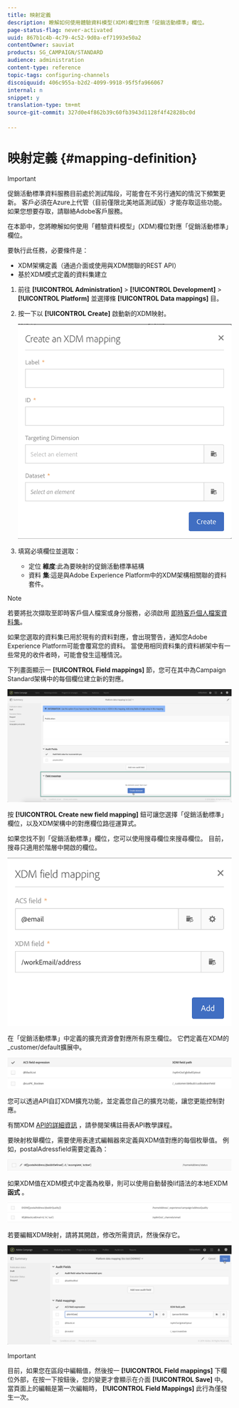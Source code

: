 ```yaml
---
title: 映射定義
description: 瞭解如何使用體驗資料模型(XDM)欄位對應「促銷活動標準」欄位。
page-status-flag: never-activated
uuid: 867b1c4b-4c79-4c52-9d0a-ef71993e50a2
contentOwner: sauviat
products: SG_CAMPAIGN/STANDARD
audience: administration
content-type: reference
topic-tags: configuring-channels
discoiquuid: 406c955a-b2d2-4099-9918-95f5fa966067
internal: n
snippet: y
translation-type: tm+mt
source-git-commit: 327d0e4f862b39c60fb3943d1128f4f42828bc0d

---
```



# 映射定義 {#mapping-definition}

>[!IMPORTANT]
>
>促銷活動標準資料服務目前處於測試階段，可能會在不另行通知的情況下頻繁更新。 客戶必須在Azure上代管（目前僅限北美地區測試版）才能存取這些功能。 如果您想要存取，請聯絡Adobe客戶服務。

在本節中，您將瞭解如何使用「體驗資料模型」(XDM)欄位對應「促銷活動標準」欄位。

要執行此任務，必要條件是：

* XDM架構定義（通過介面或使用與XDM關聯的REST API）
* 基於XDM模式定義的資料集建立

1. 前往 **[!UICONTROL Administration]** > **[!UICONTROL Development]** > **[!UICONTROL Platform]** 並選擇條 **[!UICONTROL Data mappings]** 目。

1. 按一下以 **[!UICONTROL Create]** 啟動新的XDM映射。

   ![](assets/aep_createmapping.png)

1. 填寫必填欄位並選取：

   * 定位 **維度**:此為要映射的促銷活動標準結構
   * 資料 **集**:這是與Adobe Experience Platform中的XDM架構相關聯的資料套件。

>[!NOTE]
>
>若要將批次擷取至即時客戶個人檔案或身分服務，必須啟用 [即時客戶個人檔案資料集](https://docs.adobe.com/content/help/en/experience-platform/rtcdp/intro/get-started.html)。
>
>如果您選取的資料集已用於現有的資料對應，會出現警告，通知您Adobe Experience Platform可能會覆寫您的資料。 當使用相同資料集的資料綁架中有一些常見的收件者時，可能會發生這種情況。

下列畫面顯示一 **[!UICONTROL Field mappings]** 節，您可在其中為Campaign Standard架構中的每個欄位建立新的對應。

![](assets/aep_fieldmappings.png)

按 **[!UICONTROL Create new field mapping]** 鈕可讓您選擇「促銷活動標準」欄位，以及XDM架構中的對應欄位路徑運算式。

如果您找不到「促銷活動標準」欄位，您可以使用搜尋欄位來搜尋欄位。 目前，搜尋只適用於階層中開啟的欄位。

![](assets/aep_mapfield.png)

在「促銷活動標準」中定義的擴充資源會對應所有原生欄位。 它們定義在XDM的_customer/default擴展中。

![](assets/aep_fieldscusmapping.png)

您可以透過API自訂XDM擴充功能，並定義您自己的擴充功能，讓您更能控制對應。

有關XDM [API的詳細資訊](https://docs.adobe.com/content/help/en/experience-platform/xdm/api/getting-started.html) ，請參閱架構註冊表API教學課程。

要映射枚舉欄位，需要使用表達式編輯器來定義與XDM值對應的每個枚舉值。 例如，postalAdressfield需要定義為：

![](assets/aep_enummapping.png)

如果XDM值在XDM模式中定義為枚舉，則可以使用自動替換lif語法的本地EXDM **函式** 。

![](assets/aep_enummappingexdm.png)

若要編輯XDM映射，請將其開啟，修改所需資訊，然後保存它。

![](assets/aep_editmapping.png)

>[!IMPORTANT]
>
>目前，如果您在區段中編輯值，然後按一 **[!UICONTROL Field mappings]** 下欄位外部，在按一下按鈕後，您的變更才會顯示在介面 **[!UICONTROL Save]** 中。 當頁面上的編輯是第一次編輯時， **[!UICONTROL Field Mappings]** 此行為僅發生一次。
